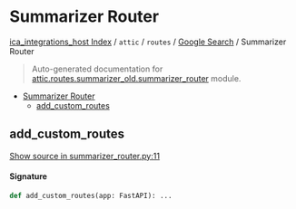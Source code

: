 # Summarizer Router

[ica_integrations_host Index](../../../README.md#ica_integrations_host-index) / `attic` / `routes` / [Google Search](./index.md#google-search) / Summarizer Router

> Auto-generated documentation for [attic.routes.summarizer_old.summarizer_router](https://github.com/destiny/ica_integrations_host/blob/main/attic/routes/summarizer_old/summarizer_router.py) module.

- [Summarizer Router](#summarizer-router)
  - [add_custom_routes](#add_custom_routes)

## add_custom_routes

[Show source in summarizer_router.py:11](https://github.com/destiny/ica_integrations_host/blob/main/attic/routes/summarizer_old/summarizer_router.py#L11)

#### Signature

```python
def add_custom_routes(app: FastAPI): ...
```
